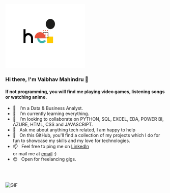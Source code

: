 <img src="https://github.com/vaibhavmahindru/vaibhavmahindru/blob/master/hello.gif" alt="alt text" width="250" height="200" />

### Hi there, !'m Vaibhav Mahindru 👋

#### If not programming, you will find me playing video games, listening songs or watching anime.


- 🔭 &nbsp; I’m a Data & Business Analyst.
- 🧠 &nbsp; I’m currently learning everything.
- 🤝 &nbsp; I’m looking to collaborate on PYTHON, SQL, EXCEL, EDA, POWER BI, AZURE, HTML, CSS and JAVASCRIPT.
- 💬 &nbsp; Ask me about anything tech related, I am happy to help
- 🌱 &nbsp; On this GitHub, you'll find a collection of my projects which I do for fun to showcase my skills and my love for technologies.
- 📫 &nbsp; Feel free to ping me on [LinkedIn](https://www.linkedin.com/in/vaibhav-mahindru-845604175/) <br>or mail me at [email](mailto:vaibhavmahindru04@gmail.com) :)
- 😊 &nbsp; Open for freelancing gigs.

<br><br><br>
<img align="left" alt="GIF" src="https://media.giphy.com/media/ZVik7pBtu9dNS/giphy.gif"  />

<br><br><br>

